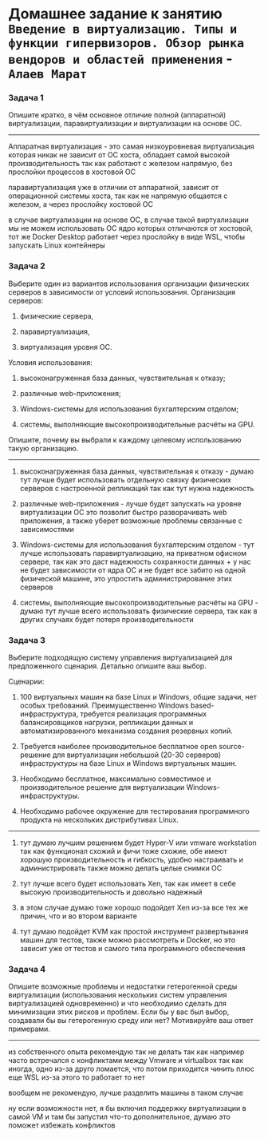 # Домашнее задание к занятию `Введение в виртуализацию. Типы и функции гипервизоров. Обзор рынка вендоров и областей применения` - `Алаев Марат`


### Задача 1

Опишите кратко, в чём основное отличие полной (аппаратной) виртуализации, паравиртуализации и виртуализации на основе ОС.

___

Аппаратная виртуализация - это самая низкоуровневая виртуализация которая никак не зависит от ОС хоста, обладает самой высокой производительность  так как работают с железом напрямую, без прослойки процессов в хостовой ОС

паравиртуализация уже в отличии от аппаратной, зависит от операционной системы хоста, так как не напрямую общается с железом, а через прослойку хостовой ОС

в случае  виртуализации на основе ОС, в случае такой виртуализации мы не можем использовать ОС ядро которых отличаются от хостовой, тот же Docker Desktop работает через прослойку в виде WSL, чтобы запускать Linux контейнеры


### Задача 2
Выберите один из вариантов использования организации физических серверов в зависимости от условий использования.
Организация серверов:

1) физические сервера,

2) паравиртуализация,

3) виртуализация уровня ОС.

Условия использования:

1) высоконагруженная база данных, чувствительная к отказу;

2) различные web-приложения;
 
3) Windows-системы для использования бухгалтерским отделом;

4) системы, выполняющие высокопроизводительные расчёты на GPU.

Опишите, почему вы выбрали к каждому целевому использованию такую организацию.

___

1) высоконагруженная база данных, чувствительная к отказу - думаю тут лучше будет использовать отдельную связку физических серверов с настроенной репликаций
так как тут нужна надежность 


2) различные web-приложения - лучше будет запускать на уровне виртуализации ОС
это позволит быстро разворачивать web приложения, а также уберет возможные проблемы связанные с зависимостями 



3) Windows-системы для использования бухгалтерским отделом - тут лучше использовать паравиртуализацию, на приватном офисном сервере, так как это даст надежность сохранности данных + у нас не будет зависимости от ядра ОС и не будет все забито на одной физической машине, это упростить администрирование этих серверов  



4) системы, выполняющие высокопроизводительные расчёты на GPU - думаю тут лучше всего использовать физические сервера, так как в других случаях будет потеря производительности 





### Задача 3
Выберите подходящую систему управления виртуализацией для предложенного сценария. Детально опишите ваш выбор.

Сценарии:

1) 100 виртуальных машин на базе Linux и Windows, общие задачи, нет особых требований. Преимущественно Windows based-инфраструктура, требуется реализация программных балансировщиков нагрузки, репликации данных и автоматизированного механизма создания резервных копий.

2) Требуется наиболее производительное бесплатное open source-решение для виртуализации небольшой (20-30 серверов) инфраструктуры на базе Linux и Windows виртуальных машин.

3) Необходимо бесплатное, максимально совместимое и производительное решение для виртуализации Windows-инфраструктуры.

4) Необходимо рабочее окружение для тестирования программного продукта на нескольких дистрибутивах Linux.

___

1) тут думаю лучшим решением будет Hyper-V или vmware workstation
так как функционал схожий и фичи тоже схожие, обе имеют хорошую производительность и гибкость, удобно настраивать и администрировать 
также можно делать целые снимки ОС 

2) тут лучше всего будет использовать Xen, так как имеет в себе высокую производительность и довольно надежный 

3) в этом случае думаю тоже хорошо подойдет Xen из-за все тех же причин, что и во втором варианте

4) тут думаю  подойдет  KVM как простой инструмент развертывания машин для тестов, также можно рассмотреть и Docker, но это зависит уже от тестов и самого типа программного обеспечения 

### Задача 4
Опишите возможные проблемы и недостатки гетерогенной среды виртуализации (использования нескольких систем управления виртуализацией одновременно) и что необходимо сделать для минимизации этих рисков и проблем. Если бы у вас был выбор, создавали бы вы гетерогенную среду или нет? Мотивируйте ваш ответ примерами.

___

из собственного опыта рекомендую так не делать 
так как например часто встречался с конфликтами между Vmware и virtualbox
так как иногда, одно из-за друго ломается, что потом приходится чинить 
плюс еще WSL из-за этого то работает то нет 

вообщем не рекомендую, лучше разделить машины в таком случае 

ну если возможности нет, я бы включил поддержку виртуализации в самой VM 
и там бы запустил что-то дополнительное, думаю это поможет избежать конфликтов

